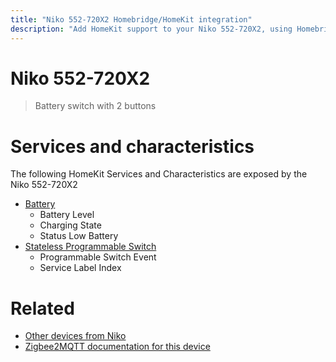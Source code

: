 ```yaml
---
title: "Niko 552-720X2 Homebridge/HomeKit integration"
description: "Add HomeKit support to your Niko 552-720X2, using Homebridge, Zigbee2MQTT and homebridge-z2m."
---
```

<!---
This file has been GENERATED using src/docgen/docgen.ts
DO NOT EDIT THIS FILE MANUALLY!
-->
# Niko 552-720X2
> Battery switch with 2 buttons


# Services and characteristics
The following HomeKit Services and Characteristics are exposed by
the Niko 552-720X2

* [Battery](../../battery.md)
  * Battery Level
  * Charging State
  * Status Low Battery
* [Stateless Programmable Switch](../../action.md)
  * Programmable Switch Event
  * Service Label Index


# Related
* [Other devices from Niko](../index.md#niko)
* [Zigbee2MQTT documentation for this device](https://www.zigbee2mqtt.io/devices/552-720X2.html)